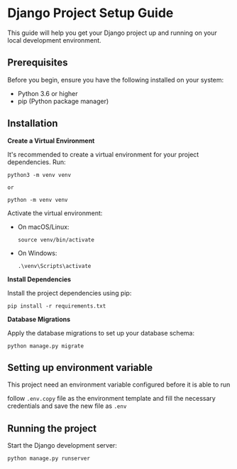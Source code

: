# Django Project Setup Guide

This guide will help you get your Django project up and running on your local development environment.

## Prerequisites

Before you begin, ensure you have the following installed on your system:
- Python 3.6 or higher
- pip (Python package manager)

## Installation
**Create a Virtual Environment**

It's recommended to create a virtual environment for your project dependencies. Run:


    python3 -m venv venv

    or

    python -m venv venv    

Activate the virtual environment:

- On macOS/Linux:
  ```
  source venv/bin/activate
  ```

- On Windows:
  ```
  .\venv\Scripts\activate
  ```

**Install Dependencies**

Install the project dependencies using pip:

```
pip install -r requirements.txt
```

**Database Migrations**

Apply the database migrations to set up your database schema:
```
python manage.py migrate
```

## Setting up environment variable
This project need an environment variable configured before it is able to run

follow `.env.copy` file as the environment template and fill the necessary credentials and save the new file as `.env`

## Running the project
Start the Django development server:
```
python manage.py runserver